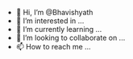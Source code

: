 - 👋 Hi, I’m @Bhavishyath
- 👀 I’m interested in ...
- 🌱 I’m currently learning ...
- 💞️ I’m looking to collaborate on ...
- 📫 How to reach me ...

<!---
Bhavishyath/Bhavishyath is a ✨ special ✨ repository because its `README.md` (this file) appears on your GitHub profile.
You can click the Preview link to take a look at your changes.
--->
